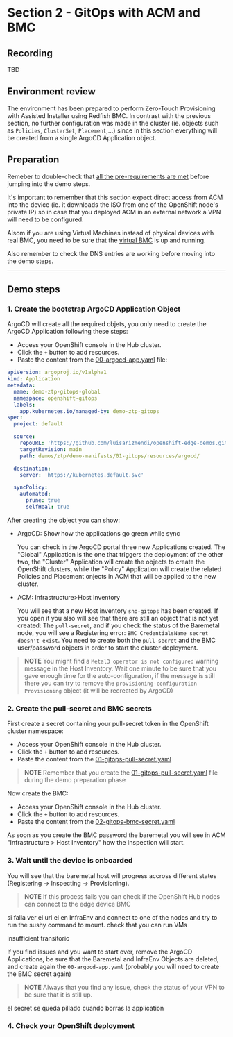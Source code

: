 # Section 2 - GitOps with ACM and BMC

## Recording
TBD


## Environment review

The environment has been prepared to perform Zero-Touch Provisioning with Assisted Installer using Redfish BMC. In contrast with the previous section, no further configuration was made in the cluster (ie. objects such as `Policies`, `ClusterSet`, `Placement`,...) since in this section everything will be created from a single ArgoCD Application object.


## Preparation

Remeber to double-check that [all the pre-requirements are met](00-preparation.md) before jumping into the demo steps.

It's important to remember that this section expect direct access from ACM into the device (ie. it downloads the ISO from one of the OpenShift node's private IP) so in case that you deployed ACM in an external network a VPN will need to be configured.

Alsom if you are using Virtual Machines instead of physical devices with real BMC, you need to be sure that the [virtual BMC](../../../tools/virtual-bmc/README.md) is up and running.

Also remember to check the DNS entries are working before moving into the demo steps.

---

## Demo steps

### 1. Create the bootstrap ArgoCD Application Object

ArgoCD will create all the required objets, you only need to create the ArgoCD Application following these steps:

   - Access your OpenShift console in the Hub cluster.
   - Click the `+` button to add resources.
   - Paste the content from the [00-argocd-app.yaml](../demo-manifests/01-gitops/00-argocd-app.yaml) file:

```yaml
apiVersion: argoproj.io/v1alpha1
kind: Application
metadata:
  name: demo-ztp-gitops-global
  namespace: openshift-gitops
  labels:
    app.kubernetes.io/managed-by: demo-ztp-gitops
spec:
  project: default

  source:
    repoURL: 'https://github.com/luisarizmendi/openshift-edge-demos.git'
    targetRevision: main
    path: demos/ztp/demo-manifests/01-gitops/resources/argocd/

  destination:
    server: 'https://kubernetes.default.svc'

  syncPolicy:
    automated:
      prune: true
      selfHeal: true
```

After creating the object you can show:

* ArgoCD: Show how the applications go green while sync

  You can check in the ArgoCD portal three new Applications created. The "Global" Application is the one that triggers the deployment of the other two, the "Cluster" Application will create the objects to create the OpenShift clusters, while the "Policy" Application will create the related Policies and Placement onjects in ACM that will be applied to the new cluster.


* ACM: Infrastructure>Host Inventory

  You will see that a new Host inventory `sno-gitops` has been created. If you open it you also will see that there are still an object that is not yet created: The `pull-secret`, and if you check  the status of the Baremetal node, you will see a Registering error: `BMC CredentialsName secret doesn't exist`. You need to create both the `pull-secret` and the BMC user/password objects in order to start the cluster deployment.

> **NOTE**
> You might find a `Metal3 operator is not configured` warning message in the Host Inventory. Wait one minute to be sure that you gave enough time for the auto-configuration, if the message is still there you can try to remove the `provisioning-configuration` `Provisioning` object (it will be recreated by ArgoCD)

### 2. Create the pull-secret and BMC secrets

First create a secret containing your pull-secret token in the OpenShift cluster namespace:

   - Access your OpenShift console in the Hub cluster.
   - Click the `+` button to add resources.
   - Paste the content from the [01-gitops-pull-secret.yaml](../demo-manifests/01-gitops/01-gitops-pull-secret.yaml) 

> **NOTE**
> Remember that you create the [01-gitops-pull-secret.yaml](../demo-manifests/01-gitops/01-gitops-pull-secret.yaml) file during the demo preparation phase

Now create the BMC:

   - Access your OpenShift console in the Hub cluster.
   - Click the `+` button to add resources.
   - Paste the content from the [02-gitops-bmc-secret.yaml](../demo-manifests/01-gitops/02-gitops-bmc-secret.yaml) 

As soon as you create the BMC password the baremetal you will see in ACM "Infrastructure > Host Inventory" how the Inspection will start.


### 3. Wait until the device is onboarded

You will see that the baremetal host will progress accross different states (Registering -> Inspecting -> Provisioning).




> **NOTE**
> If this process fails you can check if the OpenShift Hub nodes can connect to the edge device BMC









si falla ver el url el en InfraEnv and connect to one of the nodes and try to run the sushy command to mount.
check that you can run VMs







insufficient transitorio









If you find issues and you want to start over, remove the ArgoCD Applications, be sure that the Baremetal and InfraEnv Objects are deleted, and create again the `00-argocd-app.yaml` (probably you will need to create the BMC secret again)


> **NOTE**
> Always that you find any issue, check the status of your VPN to be sure that it is still up.








el secret se queda pillado cuando borras la application




### 4. Check your OpenShift deployment




